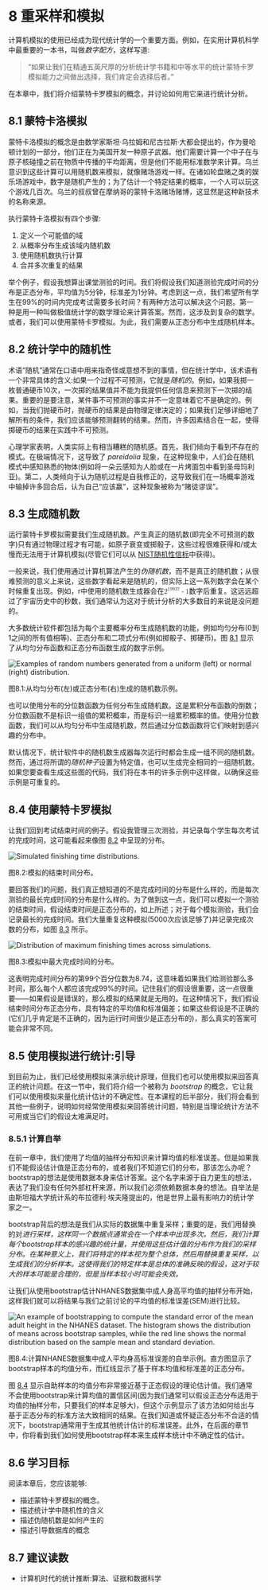 

# 8 重采样和模拟

计算机模拟的使用已经成为现代统计学的一个重要方面。例如，在实用计算机科学中最重要的一本书，叫做*数字配方*，这样写道:

> “如果让我们在精通五英尺厚的分析统计学书籍和中等水平的统计蒙特卡罗模拟能力之间做出选择，我们肯定会选择后者。”

在本章中，我们将介绍蒙特卡罗模拟的概念，并讨论如何用它来进行统计分析。



## 8.1 蒙特卡洛模拟

蒙特卡洛模拟的概念是由数学家斯坦·乌拉姆和尼古拉斯·大都会提出的，作为曼哈顿计划的一部分，他们正在为美国开发一种原子武器。他们需要计算一个中子在与原子核碰撞之前在物质中传播的平均距离，但是他们不能用标准数学来计算。乌兰意识到这些计算可以用随机数来模拟，就像赌场游戏一样。在诸如轮盘赌之类的娱乐场游戏中，数字是随机产生的；为了估计一个特定结果的概率，一个人可以玩这个游戏几百次。乌兰的叔叔曾在摩纳哥的蒙特卡洛赌场赌博，这显然是这种新技术的名称来源。

执行蒙特卡洛模拟有四个步骤:

1.  定义一个可能值的域
2.  从概率分布生成该域内随机数
3.  使用随机数执行计算
4.  合并多次重复的结果

举个例子，假设我想算出课堂测验的时间。我们将假设我们知道测验完成时间的分布是正态分布，平均值为5分钟，标准差为1分钟。考虑到这一点，我们希望所有学生在99%的时间内完成考试需要多长时间？有两种方法可以解决这个问题。第一种是用一种叫做极值统计学的数学理论来计算答案。然而，这涉及到复杂的数学。或者，我们可以使用蒙特卡罗模拟。为此，我们需要从正态分布中生成随机样本。





## 8.2 统计学中的随机性

术语“随机”通常在口语中用来指奇怪或意想不到的事情，但在统计学中，该术语有一个非常具体的含义:如果一个过程不可预测，它就是*随机的*。例如，如果我掷一枚普通硬币10次，一次掷的结果值并不能为我提供任何信息来预测下一次掷的结果。重要的是要注意，某件事不可预测的事实并不一定意味着它不是确定的。例如，当我们抛硬币时，抛硬币的结果是由物理定律决定的；如果我们足够详细地了解所有的条件，我们应该能够预测翻转的结果。然而，许多因素结合在一起，使得掷硬币的结果在实践中不可预测。

心理学家表明，人类实际上有相当糟糕的随机感。首先，我们倾向于看到不存在的模式。在极端情况下，这导致了 *pareidolia* 现象，在这种现象中，人们会在随机模式中感知熟悉的物体(例如将一朵云感知为人脸或在一片烤面包中看到圣母玛利亚)。第二，人类倾向于认为随机过程是自我修正的，这导致我们在一场概率游戏中输掉许多回合后，认为自己“应该赢”，这种现象被称为“赌徒谬误”。





## 8.3 生成随机数

运行蒙特卡罗模拟需要我们生成随机数。产生真正的随机数(即完全不可预测的数字)只有通过物理过程才有可能，如原子衰变或掷骰子，这些过程很难获得和/或太慢而无法用于计算机模拟(尽管它们可以从 [NIST随机性信标](https://www.nist.gov/programs-projects/nist-randomness-beacon%5D)中获得)。

一般来说，我们使用通过计算机算法产生的*伪随机数*，而不是真正的随机数；从很难预测的意义上来说，这些数字看起来是随机的，但实际上这一系列数字会在某个时候重复出现。例如，r中使用的随机数生成器会在<math display="inline"><semantics><mrow><msup><mn>2</mn><mn>19937</mn></msup><mo>-</mo><mn>1</mn></mrow><annotation encoding="application/x-tex">2^{19937}-1</annotation></semantics></math>数字后重复。这远远超过了宇宙历史中的秒数，我们通常认为这对于统计分析的大多数目的来说是没问题的。

大多数统计软件都包括为每个主要概率分布生成随机数的功能，例如均匀分布(0到1之间的所有值相等)、正态分布和二项式分布(例如掷骰子、掷硬币)。图 [8.1](#fig:rngExamples) 显示了从均匀分布函数和正态分布函数生成的数字示例。

![Examples of random numbers generated from a uniform (left) or normal (right) distribution.](../media/file43.png)

图8.1:从均匀分布(左)或正态分布(右)生成的随机数示例。

也可以使用分布的分位数函数为任何分布生成随机数。这是累积分布函数的倒数；分位数函数不是标识一组值的累积概率，而是标识一组累积概率的值。使用分位数函数，我们可以从均匀分布中生成随机数，然后通过分位数函数将它们映射到感兴趣的分布中。

默认情况下，统计软件中的随机数生成器每次运行时都会生成一组不同的随机数。然而，通过将所谓的*随机种子*设置为特定值，也可以生成完全相同的一组随机数。如果您要查看生成这些图的代码，我们将在本书的许多示例中这样做，以确保这些示例是可重复的。





## 8.4 使用蒙特卡罗模拟

让我们回到考试结束时间的例子。假设我管理三次测验，并记录每个学生每次考试的完成时间，这可能看起来像图 [8.2](#fig:finishingTimes) 中呈现的分布。

![Simulated finishing time distributions.](../media/file44.png)

图8.2:模拟的结束时间分布。

要回答我们的问题，我们真正想知道的不是完成时间的分布是什么样的，而是每次测验的最长完成时间的分布是什么样的。为了做到这一点，我们可以模拟一个测验的结束时间，假设结束时间是正态分布的，如上所述；对于每个模拟测验，我们会记录最长的完成时间。我们大量重复这种模拟(5000次应该足够了)并记录完成次数的分布，如图 [8.3](#fig:finishTimeSim) 所示。

![Distribution of maximum finishing times across simulations.](../media/file45.png)

图8.3:模拟中最大完成时间的分布。

这表明完成时间分布的第99个百分位数为8.74，这意味着如果我们给测验那么多时间，那么每个人都应该完成99%的时间。记住我们的假设很重要，这一点很重要——如果假设是错误的，那么模拟的结果就是无用的。在这种情况下，我们假设结束时间分布正态分布，具有特定的平均值和标准偏差；如果这些假设是不正确的(它们几乎肯定是不正确的，因为运行时间很少是正态分布的)，那么真实的答案可能会非常不同。





## 8.5 使用模拟进行统计:引导

到目前为止，我们已经使用模拟来演示统计原理，但我们也可以使用模拟来回答真正的统计问题。在这一节中，我们将介绍一个被称为 *bootstrap* 的概念，它让我们可以使用模拟来量化统计估计的不确定性。在本课程的后半部分，我们将会看到其他一些例子，说明如何经常使用模拟来回答统计问题，特别是当理论统计方法不可用或当它们的假设太难满足时。



### 8.5.1 计算自举

在前一章中，我们使用了均值的抽样分布知识来计算均值的标准误差。但是如果我们不能假设估计值是正态分布的，或者我们不知道它们的分布，那该怎么办呢？bootstrap的想法是使用数据本身来估计答案。这个名字来源于自力更生的想法，表达了我们没有任何外部杠杆来源，所以我们必须依赖数据本身的想法。自举法是由斯坦福大学统计系的布拉德利·埃夫隆提出的，他是世界上最有影响力的统计学家之一。

bootstrap背后的想法是我们从实际的数据集中重复采样；重要的是，我们用替换的对*进行采样，这样同一个数据点通常会在一个样本中出现多次。然后，我们计算每个bootstrap样本的感兴趣的统计量，并使用这些估计值的分布作为我们的采样分布。在某种意义上，我们将特定的样本视为整个总体，然后用替换重复采样，以生成我们的分析样本。这使得我们的特定样本是总体的准确反映的假设，这对于较大的样本可能是合理的，但是当样本较小时可能会失效。*

让我们从使用bootstrap估计NHANES数据集中成人身高平均值的抽样分布开始，这样我们就可以将结果与我们之前讨论的平均值的标准误差(SEM)进行比较。

![An example of bootstrapping to compute the standard error of the mean adult height in the NHANES dataset. The histogram shows the distribution of means across bootstrap samples, while the red line shows the normal distribution based on the sample mean and standard deviation.](../media/file46.png)

图8.4:计算NHANES数据集中成人平均身高标准误差的自举示例。直方图显示了bootstrap样本的均值分布，而红线显示了基于样本均值和标准差的正态分布。

图 [8.4](#fig:bootstrapSEM) 显示自助样本的均值分布非常接近基于正态假设的理论估计值。我们通常不会使用bootstrap来计算均值的置信区间(因为我们通常可以假设正态分布适用于均值的抽样分布，只要我们的样本足够大)，但这个示例显示了该方法如何给出与基于正态分布的标准方法大致相同的结果。在我们知道或怀疑正态分布不合适的情况下，bootstrap通常用于生成其他统计估计的标准误差。此外，在后面的章节中，你将看到我们如何使用bootstrap样本来生成样本统计中不确定性的估计。







## 8.6 学习目标

阅读本章后，您应该能够:

*   描述蒙特卡罗模拟的概念。
*   描述统计学中随机性的含义
*   描述伪随机数是如何产生的
*   描述引导数据库的概念





## 8.7 建议读数

*   计算机时代的统计推断:算法、证据和数据科学



